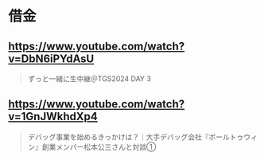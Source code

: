 # 借金

## https://www.youtube.com/watch?v=DbN6iPYdAsU

> ずっと一緒に生中継＠TGS2024 DAY 3 

## https://www.youtube.com/watch?v=1GnJWkhdXp4

> デバッグ事業を始めるきっかけは？｜大手デバッグ会社『ポールトゥウィン』創業メンバー松本公三さんと対談① 
